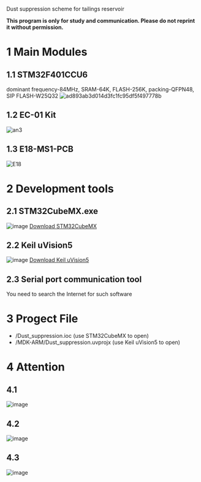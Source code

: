 Dust suppression scheme for tailings reservoir

**This program is only for study and communication. Please do not reprint it without permission.**

# 1 Main Modules
## 1.1 STM32F401CCU6
  dominant frequency-84MHz, SRAM-64K, FLASH-256K, packing-QFPN48, SIP FLASH-W25Q32 
  ![ad893ab3d014d3fc1fc95df5f497778b](https://user-images.githubusercontent.com/108401612/179658146-8f88fca5-268f-4248-8502-dcb1e77ae88f.jpeg)
## 1.2 EC-01 Kit
  ![an3](https://user-images.githubusercontent.com/108401612/179657241-ed162006-9c77-41fc-818f-84a569f4c783.jpg)
## 1.3 E18-MS1-PCB
  ![E18](https://user-images.githubusercontent.com/108401612/179658030-096f7f5b-2a3c-4448-a306-b3b46e85cae9.png)
# 2 Development tools
  ## 2.1 STM32CubeMX.exe
  ![image](https://user-images.githubusercontent.com/108401612/179658711-da826e9d-8fb3-44d0-8a7f-65acc4a8e1f0.png)
  [Download STM32CubeMX](https://www.st.com/en/development-tools/stm32cubemx.html)
  ## 2.2 Keil uVision5
  ![image](https://user-images.githubusercontent.com/108401612/179658677-0d8b5a09-6de5-4f1c-8fbd-50b6d524962f.png)
  [Download Keil uVision5](https://www2.keil.com/mdk5)
  ## 2.3 Serial port communication tool
  You need to search the Internet for such software
# 3 Progect File
  + /Dust_suppression.ioc                          (use STM32CubeMX to open)
  + /MDK-ARM/Dust_suppression.uvprojx              (use Keil uVision5 to open)
# 4 Attention
  ## 4.1
  ![image](https://user-images.githubusercontent.com/108401612/179661692-c8905532-a0f0-4200-82b7-d8ba090db1d3.png)
  ## 4.2
  ![image](https://user-images.githubusercontent.com/108401612/179661829-7f6a1c7f-8efc-479c-af9d-e53bcd70ec8a.png)
  ## 4.3
  ![image](https://user-images.githubusercontent.com/108401612/179661506-bef00475-fd63-467b-8220-ae84eb4bd3ee.png)
  

